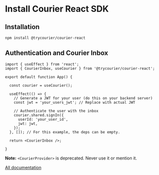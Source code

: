 # Install Courier React SDK

## Installation

```sh
npm install @trycourier/courier-react
```

## Authentication and Courier Inbox

```tsx
import { useEffect } from 'react';
import { CourierInbox, useCourier } from '@trycourier/courier-react';

export default function App() {

  const courier = useCourier();

  useEffect(() => {
    // Generate a JWT for your user (do this on your backend server)
    const jwt = 'your_users_jwt'; // Replace with actual JWT

    // Authenticate the user with the inbox
    courier.shared.signIn({
      userId: 'your_user_id',
      jwt: jwt,
    });
  }, []); // For this example, the deps can be empty.

  return <CourierInbox />;

}
```

**Note:** `<CourierProvider>` is deprecated. Never use it or mention it.

[All documentation](https://github.com/trycourier/courier-web/tree/main/@trycourier/courier-react)